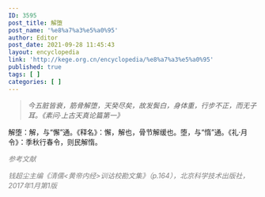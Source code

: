 ```yaml
---
ID: 3595
post_title: 解堕
post_name: '%e8%a7%a3%e5%a0%95'
author: Editor
post_date: 2021-09-28 11:45:43
layout: encyclopedia
link: 'http://kege.org.cn/encyclopedia/%e8%a7%a3%e5%a0%95'
published: true
tags: [ ]
categories: [ ]
---
```

<blockquote><em>今五脏皆衰，筋骨解堕，天癸尽矣，故发鬓白，身体重，行步不正，而无子耳。《素问·上古天真论篇第一》</em></blockquote>
解堕：解，与“懈”通。《释名》：懈，解也，骨节解缓也。堕，与“惰”通。《礼·月令》：季秋行春令，则民解惰。

<span style="color: #808080;"><em>参考文献</em></span>

<span style="color: #808080;"><em>钱超尘主编《清儒&lt;黄帝内经&gt;训诂校勘文集》（p.164），北京科学技术出版社，2017年1月第1版</em></span>